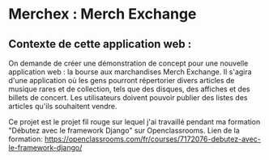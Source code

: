 # Merchex : Merch Exchange

## Contexte de cette application web :

On demande de créer une démonstration de concept pour une nouvelle application web : la bourse aux marchandises Merch Exchange.
Il s'agira d'une application où les gens pourront répertorier divers articles de musique rares et de collection, tels que des disques, des affiches et des billets de concert.
Les utilisateurs doivent pouvoir publier des listes des articles qu'ils souhaitent vendre.


Ce projet est le projet fil rouge sur lequel j'ai travaillé pendant ma formation "Débutez avec le framework Django" sur Openclassrooms.
Lien de la formation: https://openclassrooms.com/fr/courses/7172076-debutez-avec-le-framework-django/
